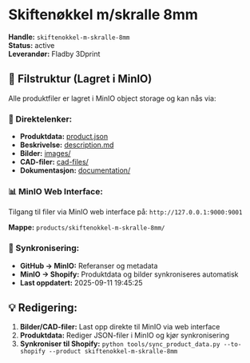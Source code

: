 # Skiftenøkkel m/skralle 8mm

**Handle:** `skiftenokkel-m-skralle-8mm`  
**Status:** active  
**Leverandør:** Fladby 3Dprint

## 📁 Filstruktur (Lagret i MinIO)

Alle produktfiler er lagret i MinIO object storage og kan nås via:

### 🔗 Direktelenker:
- **Produktdata:** [product.json](http://127.0.0.1:9000/products/skiftenokkel-m-skralle-8mm/product.json)
- **Beskrivelse:** [description.md](http://127.0.0.1:9000/products/skiftenokkel-m-skralle-8mm/description.md)
- **Bilder:** [images/](http://127.0.0.1:9000/products/skiftenokkel-m-skralle-8mm/images/)
- **CAD-filer:** [cad-files/](http://127.0.0.1:9000/products/skiftenokkel-m-skralle-8mm/cad-files/)
- **Dokumentasjon:** [documentation/](http://127.0.0.1:9000/products/skiftenokkel-m-skralle-8mm/documentation/)

### 📊 MinIO Web Interface:
Tilgang til filer via MinIO web interface på:
`http://127.0.0.1:9000:9001`

**Mappe:** `products/skiftenokkel-m-skralle-8mm/`

### 🔄 Synkronisering:
- **GitHub → MinIO:** Referanser og metadata
- **MinIO → Shopify:** Produktdata og bilder synkroniseres automatisk
- **Last oppdatert:** 2025-09-11 19:45:25

## 💡 Redigering:
1. **Bilder/CAD-filer:** Last opp direkte til MinIO via web interface
2. **Produktdata:** Rediger JSON-filer i MinIO og kjør synkronisering
3. **Synkroniser til Shopify:** `python tools/sync_product_data.py --to-shopify --product skiftenokkel-m-skralle-8mm`
